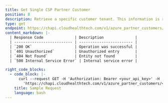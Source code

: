 ```yaml
---
title: Get Single CSP Partner Customer
position: 8
description: Retrieve a specific customer tenant. This information is retrieved from the Azure Portal.
type: get
endpoint: https://chapi.cloudhealthtech.com/v1/azure_partner_customers/:db_partner_customer_id
content_markdown: |-
  | Response Code              | Description              |
  | -------------------------- | ------------------------ |
  | `200 OK`                   | Operation was successful |
  | `401 Unauthorized`         | Unauthorized entry       |
  | `404 Not Found`            | Entity not found         |
  | `500 Internal Service Error` | Internal service error |

right_code_blocks:
  - code_block: |-
      curl --request GET -H 'Authorization: Bearer <your_api_key>' -H 'Content-Type: application/json' -d
        'https://chapi.cloudhealthtech.com/v1/azure_partner_customers/<db_partner_customer_id>'
    title: Sample Request
    language: bash
---
```

